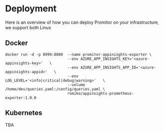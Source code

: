 
# Deployment
Here is an overview of how you can deploy Promitor on your infrastructure, we support both Linux

## Docker

```
docker run -d -p 8999:8080  --name promitor-appinisghts-exporter \
                            --env AZURE_APP_INSIGHTS_KEY='<azure-appinsights-key>'   \
                            --env AZURE_APP_INSIGHTS_APP_ID='<azure-appinsights-appid>'   \
                            --env LOG_LEVEL='<info|critical|debug|warning>'   \
                            --volume /home/dev/queries.yaml:/config/queries.yaml \
                            romiko/appinsights-prometheus-exporter:1.0.0
```

## Kubernetes

TBA
